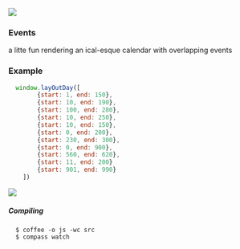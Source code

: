 ![](https://travis-ci.org/samccone/events.png?branch=master)

### Events

a litte fun rendering an ical-esque calendar with overlapping events


### Example
```javascript
  window.layOutDay([
        {start: 1, end: 150},
        {start: 10, end: 190},
        {start: 100, end: 280},
        {start: 10, end: 250},
        {start: 10, end: 150},
        {start: 0, end: 200},
        {start: 230, end: 300},
        {start: 0, end: 900},
        {start: 560, end: 620},
        {start: 11, end: 200}
        {start: 901, end: 990}
    ])
```

![](http://dl.dropboxusercontent.com/u/47552986/Screenshots/g4.png)

##### Compiling
```
  $ coffee -o js -wc src
  $ compass watch
```
